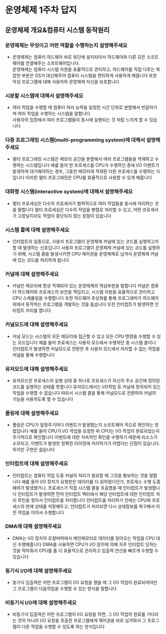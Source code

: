 # 운영체제 1주차 답지

## 운영체제 개요&컴퓨터 시스템 동작원리

### 운영체제는 무엇이고 어떤 역할을 수행하는지 설명해주세요

- 운영체제는 컴퓨터 하드웨어 바로 윗단에 설치되어서 하드웨어와 다른 모든 소프트웨어를 연결해주는 소프트웨어입니다.  
  운영체제는 컴퓨터 시스템 자원을 효율적으로 관리하고, 하드웨어를 직접 다루는 복잡한 부분은 OS가 대신해주어 컴퓨터 시스템을 편리하게 사용하게 해줍니다
  또한 악성 프로그램에 대해 사용자와 운영체제 자신을 보호합니다

### 시분할 시스템에 대해서 설명해주세요

- 여러 작업을 수행할 때 컴퓨터 처리 능력을 일정한 시간 단위로 분할해서 번갈아가며 여러 작업을 수행하는 시스템을 말합니다  
  사용자의 입장에서 여러 프로그램들이 동시에 실행되는 것 처럼 느끼게 할 수 있습니다

### 다중 프로그래밍 시스템(multi-programming system)에 대해서 설명해주세요

- 멀티 프로그래밍 시스템은 메모리 공간을 분할해서 여러 프로그램들을 적재하고 수행하는 시스템입니다
  예를 들어 한 프로세스를 CPU가 수행하던 중에 I/O 이벤트가 발생하여 대기해야하는 경우, 그동안 메모리에 적재된 다른 프로세스를 수행하는 식입니다
  이러한 멀티 프로그래밍은 CPU를 효율적으로 사용할 수 있게 해줍니다

### 대화형 시스템(interactive system)에 대해서 설명해주세요

- 멀티 프로세싱은 다수의 프로세서가 협력적으로 여러 작업들을 동시에 처리하는 것을 말합니다
  멀티 프로세싱은 다수의 작업을 병렬로 처리할 수 있고, 어떤 프로세서가 고장날지라도 작업이 중단되지 않는 장점이 있습니다

### 시스템 콜에 대해 설명해주세요

- 인터럽트의 일종으로, 사용자 프로그램이 운영체제 커널에 있는 코드를 실행하고자 할 때 발생하는 신호입니다
  사용자 프로그램이 운영체제 커널에 있는 코드를 실행하기 위해, 시스템 콜을 발생시키면 CPU 제어권을 운영체제로 넘겨서 운영체제 커널에 있는 코드를 처리하게 됩니다

### 커널에 대해 설명해주세요

- 커널은 메모리에 항상 적재되어 있는 운영체제의 핵심부분을 말합니다
  커널은 컴퓨터 하드웨어와 프로세스의 보안을 책임지고,
  시스템 자원을 효율적으로 관리하고 CPU 스케쥴링을 수행합니다
  또한 하드웨어 추상화를 통해 프로그래머가 하드웨어 위에서 동작하는 프로그램을 개발하는 것을 돕습니다
  또한 인터럽트가 발생하면 인터럽트 처리를 합니다

### 커널모드에 대해 설명해주세요

- 커널 모드는 시스템의 모든 메모리에 접근할 수 있고 모든 CPU 명령을 수행할 수 있는 모드입니다
  예를 들어 프로세스는 사용자 모드에서 수행하던 중 시스템 콜이나 인터럽트가 발생하면 커널모드로 전환한 후 사용자 모드에서 처리할 수 없는 작업을 커널을 통해 수행합니다

### 유저모드에 대해 설명해주세요

- 유저모드란 프로세스의 실행 상태 중 하나로 프로세스가 자신의 주소 공간에 정의된 코드를 실행하는 상태를 뜻합니다
  유저모드에서는 I/O작업 등 커널에 정의되어 있는 작업을 수행할 수 없습니다
  따라서 시스템 콜을 통해 커널모드로 전환하여 커널의 기능을 사용하도록 할 수 있습니다

### 폴링에 대해 설명해주세요

- 폴링은 CPU가 일정주기마다 이벤트가 발생했는지 소프트웨어 적으로 확인하는 방법입니다
  예를 들어 CPU가 I/O 작업을 요청한 뒤 CPU는 I/O 작업이 완료되었는지 주기적으로 확인합니다
  이벤트에 대한 지속적인 확인을 수행하기 때문에 리소스가 소모되고, 이벤트가 발생한 정확한 타이밍에 처리하기가 어렵다는 단점이 있습니다. 하지만 구현은 쉽습니다

### 인터럽트에 대해 설명해주세요

- 인터럽트는 컴퓨터 작업 도중 커널의 처리가 필요할 때 그것을 통보하는 것을 말합니다
  예를 들어 I/O 장치가 요청받은 데이터를 다 읽어왔다던가, 프로세스 수행 도중 예외가 발생했거나, 프로세스가 직접 시스템 콜을 호출했을 때 인터럽트가 발생합니다
  인터럽트가 발생하면 먼저 인터럽트 벡터에서 해당 인터럽트에 대한 인터럽트 처리 루틴을 찾아서 인터럽트를 처리합니다
  인터럽트를 처리하기 전에는 CPU와 프로세스의 현재 상태를 저장해두고, 인터럽트가 처리되면 다시 상태정보를 복구해서 이전 작업을 이어서 수행합니다

### DMA에 대해 설명해주세요

- DMA는 I/O 장치의 로컬버퍼에서 메인메모리로 데이터를 읽어오는 작업을 CPU 대신 수행해줍니다
  DMA를 사용하면 CPU가 I/O 장치에 의해 자주 인터럽트 당하는 것을 막아줘서 CPU를 좀 더 효율적으로 관리하고 입출력 연산을 빠르게 수행할 수 있습니다

### 동기식 I/O에 대해 설명해주세요

- 동기식 입출력은 어떤 프로그램이 I/O 요청을 했을 때 그 I/O 작업이 완료되어야만 그 프로그램이 다음작업을 수행할 수 있는 방식을 말합니다

### 비동기식 I/O에 대해 설명해주세요

- 비동기식 입출력은 어떤 프로그램이 I/O 요청을 하면, 그 I/O 작업의 완료를 기다리는 것이 아니라 I/O 요청을 호출한 프로그램에게 제어권을 바로 넘겨줘서 그 프로그램이 다른 작업을 수행할 수 있도록 하는 방식입니다
